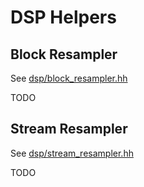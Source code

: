 # DSP Helpers

## Block Resampler

See [dsp/block_resampler.hh](../core-interface/dsp/block_resampler.hh)

TODO


## Stream Resampler

See [dsp/stream_resampler.hh](../core-interface/dsp/stream_resampler.hh)

TODO
